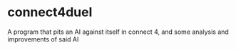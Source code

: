 # connect4duel
A program that pits an AI against itself in connect 4, and some analysis and improvements of said AI
